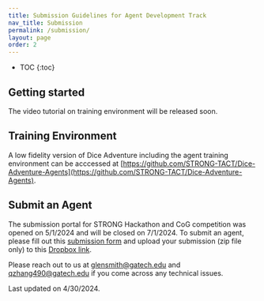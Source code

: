 ```yaml
---
title: Submission Guidelines for Agent Development Track
nav_title: Submission
permalink: /submission/
layout: page
order: 2
---
```


* TOC
{:toc}


## Getting started

The video tutorial on training environment will be released soon.
<!-- Embed Glen's video here. -->

## Training Environment
A low fidelity version of Dice Adventure including the agent training environment can be acccessed at [https://github.com/STRONG-TACT/Dice-Adventure-Agents](https://github.com/STRONG-TACT/Dice-Adventure-Agents).

## Submit an Agent

<!-- add submission portal -->
The submission portal for STRONG Hackathon and CoG competition was opened on 5/1/2024 and will be closed on 7/1/2024. To submit an agent, please fill out this [submission form](https://gatech.co1.qualtrics.com/jfe/form/SV_6Qd51ZHWarDyzu6) and upload your submission (zip file only) to this [Dropbox link](https://www.dropbox.com/request/5Fnu21FIHgVk9pnTmxId).

Please reach out to us at [glensmith@gatech.edu](mailto:glensmith@gatech.edu) and [qzhang490@gatech.edu](mailto:qzhang490@gatech.edu) if you come across any technical issues.

Last updated on 4/30/2024.
